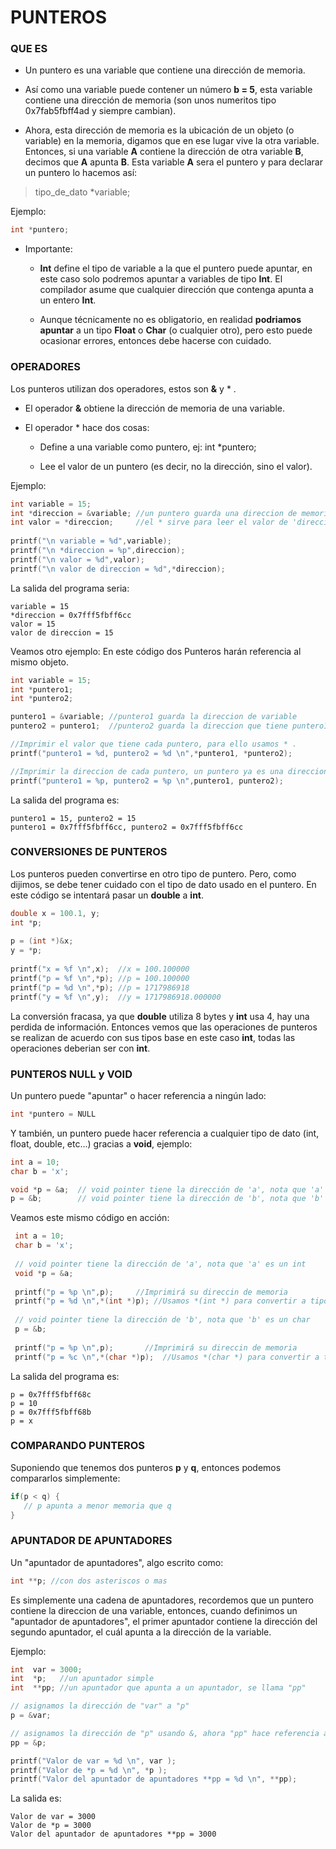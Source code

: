 # PUNTEROS #

### QUE ES ###
* Un puntero es una variable que contiene una dirección de memoria.

* Así como una variable puede contener un número **b = 5**, esta variable contiene una dirección de memoria (son unos numeritos tipo 0x7fab5fbff4ad y siempre cambian).

* Ahora, esta dirección de memoria es la ubicación de un objeto (o variable) en la memoria, digamos que en ese lugar vive la  otra variable.
Entonces, si una variable **A** contiene la dirección de otra variable **B**, decimos que **A** apunta **B**. Esta variable **A** sera el puntero y para declarar un puntero lo hacemos así:

> tipo_de_dato *variable;

Ejemplo:
```C
int *puntero;
```

* Importante:

	- **Int** define el tipo de variable a la que el puntero puede apuntar, en este caso solo podremos apuntar a variables de tipo **Int**. El compilador asume que cualquier dirección que contenga apunta a un entero **Int**.

	- Aunque técnicamente no es obligatorio, en realidad **podriamos apuntar** a un tipo **Float** o **Char** (o cualquier otro), pero esto puede ocasionar errores, entonces debe hacerse con cuidado.


### OPERADORES ###

Los punteros utilizan dos operadores, estos son **&** y * .
* El operador **&** obtiene la dirección de memoria de una variable.
* El operador * hace dos cosas:

	- Define a una variable como puntero, ej: int *puntero; 
	
	- Lee el valor de un puntero (es decir, no la dirección, sino el valor).
	
Ejemplo:
```C
int variable = 15;
int *direccion = &variable; //un puntero guarda una direccion de memoria, con '&' extraemos la direccion de 'variable'
int valor = *direccion;     //el * sirve para leer el valor de 'direccion', este será 15
   
printf("\n variable = %d",variable);
printf("\n *direccion = %p",direccion);
printf("\n valor = %d",valor);
printf("\n valor de direccion = %d",*direccion);
```
La salida del programa seria:
```
variable = 15
*direccion = 0x7fff5fbff6cc
valor = 15
valor de direccion = 15
 ```

Veamos otro ejemplo:
En este código dos Punteros harán referencia al mismo objeto.
```C
int variable = 15;
int *puntero1;
int *puntero2;

puntero1 = &variable; //puntero1 guarda la direccion de variable
puntero2 = puntero1;  //puntero2 guarda la direccion que tiene puntero1

//Imprimir el valor que tiene cada puntero, para ello usamos * .
printf("puntero1 = %d, puntero2 = %d \n",*puntero1, *puntero2);

//Imprimir la direccion de cada puntero, un puntero ya es una direccion, entonces solo pon el nombre del puntero.
printf("puntero1 = %p, puntero2 = %p \n",puntero1, puntero2);
```
La salida del programa es:
```
puntero1 = 15, puntero2 = 15 
puntero1 = 0x7fff5fbff6cc, puntero2 = 0x7fff5fbff6cc 
```

### CONVERSIONES DE PUNTEROS ###

Los punteros pueden convertirse en otro tipo de puntero. Pero, como dijimos, se debe tener cuidado con el tipo de dato usado en el puntero. En este código se intentará pasar un **double** a **int**. 
```C
double x = 100.1, y;
int *p;
    
p = (int *)&x;
y = *p;
    
printf("x = %f \n",x);  //x = 100.100000
printf("p = %f \n",*p); //p = 100.100000
printf("p = %d \n",*p); //p = 1717986918
printf("y = %f \n",y);  //y = 1717986918.000000
```
La conversión fracasa, ya que **double** utiliza 8 bytes y **int** usa 4, hay una perdida de información.
Entonces vemos que las operaciones de punteros se realizan de acuerdo con sus tipos base en este caso **int**, todas las operaciones deberian ser con **int**.


### PUNTEROS NULL y VOID ###

Un puntero puede "apuntar" o hacer referencia a ningún lado:
```C
int *puntero = NULL
```

Y también, un puntero puede hacer referencia a cualquier tipo de dato (int, float, double, etc...) gracias a **void**, ejemplo:
```C
int a = 10;
char b = 'x';

void *p = &a;  // void pointer tiene la dirección de 'a', nota que 'a' es un int
p = &b;        // void pointer tiene la dirección de 'b', nota que 'b' es un char
```

Veamos este mismo código en acción:
```C
 int a = 10;
 char b = 'x';
 
 // void pointer tiene la dirección de 'a', nota que 'a' es un int
 void *p = &a; 
    
 printf("p = %p \n",p);    	//Imprimirá su direccin de memoria 
 printf("p = %d \n",*(int *)p); //Usamos *(int *) para convertir a tipo int
 
 // void pointer tiene la dirección de 'b', nota que 'b' es un char
 p = &b; 
 
 printf("p = %p \n",p);		  //Imprimirá su direccin de memoria 
 printf("p = %c \n",*(char *)p);  //Usamos *(char *) para convertir a tipo char
```
La salida del programa es:
```
p = 0x7fff5fbff68c 
p = 10 
p = 0x7fff5fbff68b 
p = x 
```

### COMPARANDO PUNTEROS ###
Suponiendo que tenemos dos punteros **p** y **q**, entonces podemos compararlos simplemente:
```C
if(p < q) {
   // p apunta a menor memoria que q
}
```

### APUNTADOR DE APUNTADORES ###
Un "apuntador de apuntadores", algo escrito como:
```C
int **p; //con dos asteriscos o mas
```
Es simplemente una cadena de apuntadores, recordemos que un puntero contiene la direccion de una variable, entonces, cuando definimos un "apuntador de apuntadores", el primer apuntador contiene la dirección del segundo apuntador, el cuál apunta a la dirección de la variable.

Ejemplo:
```C
int  var = 3000;
int  *p;   //un apuntador simple
int  **pp; //un apuntador que apunta a un apuntador, se llama "pp"

// asignamos la dirección de "var" a "p"
p = &var;

// asignamos la dirección de "p" usando &, ahora "pp" hace referencia a "p"
pp = &p;

printf("Valor de var = %d \n", var );
printf("Valor de *p = %d \n", *p );
printf("Valor del apuntador de apuntadores **pp = %d \n", **pp);
```
La salida es:
```
Valor de var = 3000 
Valor de *p = 3000 
Valor del apuntador de apuntadores **pp = 3000 
```

